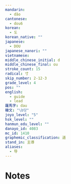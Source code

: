 ```yaml
---
mandarin:
  - dǎo
cantonese:
  - dou6
korean:
  - 도
korean_native: ""
japanese:
  - DOU
japanese_nanori: ""
vietnamese:
middle_chinese_initial: d
middle_chinese_final: ɑu
stroke_count: 15
radical: 寸
skip_number: 2-12-3
grade_level: 4
pos: ""
english:
  - guide
  - lead
羅馬字: dau
韓文: "\b닷"
joyo_level: "5"
hsk_level: ""
hanmun_edu_level: ""
danayo_id: 4083
mc_id: 1410
graphemic_classification: 道
stand_in: 主導
aliases:
  - 导
---
```


# Notes
